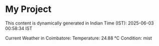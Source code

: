 # My Project

This content is dynamically generated in Indian Time (IST): 2025-06-03 00:58:34 IST


Current Weather in Coimbatore:
Temperature: 24.88 °C
Condition: mist
